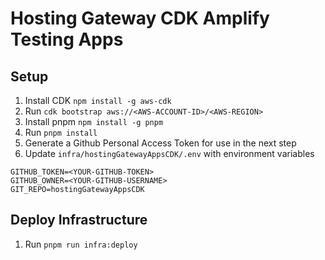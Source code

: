 # Hosting Gateway CDK Amplify Testing Apps

## Setup

1. Install CDK `npm install -g aws-cdk`
1. Run `cdk bootstrap aws://<AWS-ACCOUNT-ID>/<AWS-REGION>`
1. Install pnpm `npm install -g pnpm`
1. Run `pnpm install`
1. Generate a Github Personal Access Token for use in the next step
1. Update `infra/hostingGatewayAppsCDK/.env` with environment variables

```
GITHUB_TOKEN=<YOUR-GITHUB-TOKEN>
GITHUB_OWNER=<YOUR-GITHUB-USERNAME>
GIT_REPO=hostingGatewayAppsCDK
```

## Deploy Infrastructure

1. Run `pnpm run infra:deploy`
